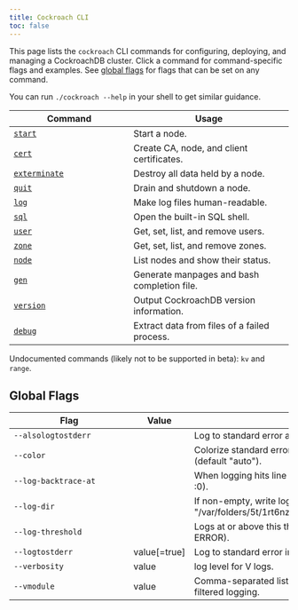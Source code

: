 ```yaml
---
title: Cockroach CLI
toc: false
---
```


<style>
table td:first-child {
    min-width: 200px;
}
</style>

This page lists the `cockroach` CLI commands for configuring, deploying, and managing a CockroachDB cluster. Click a command for command-specific flags and examples. See [global flags](#global-flags) for flags that can be set on any command. 

You can run `./cockroach --help` in your shell to get similar guidance.

Command | Usage
--------|----
[`start`](start-a-node.html) | Start a node.
[`cert`](create-security-certificates.html) | Create CA, node, and client certificates.
[`exterminate`](#exterminate) | Destroy all data held by a node.
[`quit`](stop-a-node.html) | Drain and shutdown a node.
[`log`](#log) | Make log files human-readable.
[`sql`](#sql) | Open the built-in SQL shell.
[`user`](#user) | Get, set, list, and remove users.
[`zone`](#zone) | Get, set, list, and remove zones.
[`node`](#node) | List nodes and show their status.
[`gen`](#gen) | Generate manpages and bash completion file.
[`version`](#version) | Output CockroachDB version information.
[`debug`](#debug) | Extract data from files of a failed process.

Undocumented commands (likely not to be supported in beta): `kv` and `range`. 

## Global Flags

Flag | Value | Description
-----|-------| -----------
`--alsologtostderr` | | Log to standard error as well as files.
`--color` | | Colorize standard error output according to severity (default "auto").
`--log-backtrace-at` | |When logging hits line file:N, emit a stack trace (default :0).
`--log-dir` | | If non-empty, write log files in this directory (default "/var/folders/5t/1rt6nzr17sjg87mz5n0fw15c0000gn/T/").
`--log-threshold` | | Logs at or above this threshold go to stderr (default ERROR).
`--logtostderr` | value[=true] | Log to standard error instead of files.
`--verbosity` | value | log level for V logs.
`--vmodule` | value | Comma-separated list of pattern=N settings for file-filtered logging.